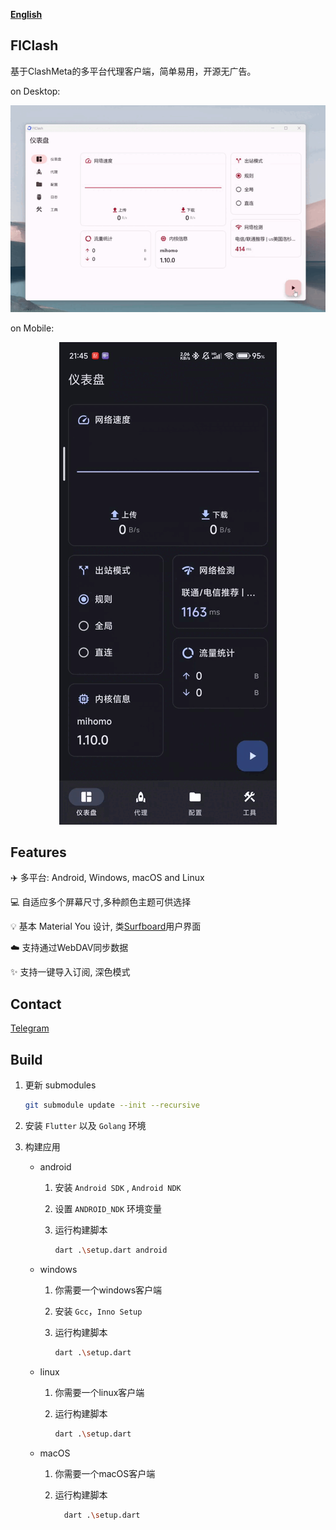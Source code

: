 <div>

[**English**](README.md)

</div>

## FlClash

基于ClashMeta的多平台代理客户端，简单易用，开源无广告。

on Desktop:
<p style="text-align: center;">
    <img alt="desktop" src="snapshots/desktop.gif">
</p>

on Mobile:
<p style="text-align: center;">
    <img alt="mobile" src="snapshots/mobile.gif">
</p>

## Features

✈️ 多平台: Android, Windows, macOS and Linux

💻 自适应多个屏幕尺寸,多种颜色主题可供选择

💡 基本 Material You 设计, 类[Surfboard](https://github.com/getsurfboard/surfboard)用户界面

☁️ 支持通过WebDAV同步数据

✨ 支持一键导入订阅, 深色模式

## Contact

[Telegram](https://t.me/+G-veVtwBOl4wODc1)

## Build

1. 更新 submodules
   ```bash
   git submodule update --init --recursive
   ```

2. 安装 `Flutter` 以及 `Golang` 环境

3. 构建应用

    - android

        1. 安装  `Android SDK` ,  `Android NDK`

        2. 设置 `ANDROID_NDK` 环境变量

        3. 运行构建脚本

           ```bash
           dart .\setup.dart android
           ```

    - windows

        1. 你需要一个windows客户端

        2. 安装 `Gcc`，`Inno Setup`

        3. 运行构建脚本

           ```bash
           dart .\setup.dart	
           ```

    - linux

        1. 你需要一个linux客户端

        2. 运行构建脚本

           ```bash
           dart .\setup.dart	
           ```

    - macOS

        1. 你需要一个macOS客户端

        2. 运行构建脚本

           ```bash
             dart .\setup.dart	
           ```